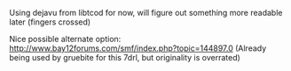 Using dejavu from libtcod for now, will figure out something more readable later (fingers crossed)

Nice possible alternate option:
http://www.bay12forums.com/smf/index.php?topic=144897.0
(Already being used by gruebite for this 7drl, but originality is overrated)
